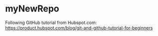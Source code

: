 # myNewRepo
Following GitHub tutorial from Hubspot.com: https://product.hubspot.com/blog/git-and-github-tutorial-for-beginners
